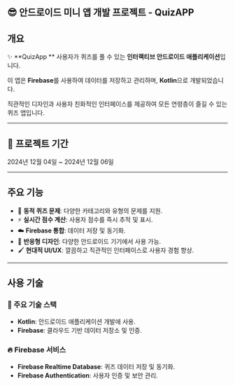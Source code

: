 ## 😎 안드로이드 미니 앱 개발 프로젝트 - QuizAPP

## 개요
✨ **QuizApp ** 사용자가 퀴즈를 풀 수 있는 **인터랙티브 안드로이드 애플리케이션**입니다. 

이 앱은 **Firebase**를 사용하여 데이터를 저장하고 관리하며, **Kotlin**으로 개발되었습니다. 

직관적인 디자인과 사용자 친화적인 인터페이스를 제공하여 모든 연령층이 즐길 수 있는 퀴즈 앱입니다.

---

## 📅 프로젝트 기간
2024년 12월 04일 ~ 2024년 12월 06일

---

## 주요 기능
- 🎯 **동적 퀴즈 문제**: 다양한 카테고리와 유형의 문제를 지원.
- ⚡ **실시간 점수 계산**: 사용자 점수를 즉시 추적 및 표시.
- ☁️ **Firebase 통합**: 데이터 저장 및 동기화.
- 📱 **반응형 디자인**: 다양한 안드로이드 기기에서 사용 가능.
- 🖌️ **현대적 UI/UX**: 깔끔하고 직관적인 인터페이스로 사용자 경험 향상.

---

## 사용 기술

### 🚀 주요 기술 스택
- **Kotlin**: 안드로이드 애플리케이션 개발에 사용.
- **Firebase**: 클라우드 기반 데이터 저장소 및 인증.

### 🔥 Firebase 서비스
- **Firebase Realtime Database**: 퀴즈 데이터 저장 및 동기화.
- **Firebase Authentication**: 사용자 인증 및 보안 관리.
